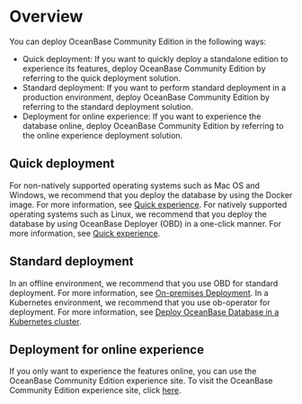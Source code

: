 # Overview

You can deploy OceanBase Community Edition in the following ways:

* Quick deployment: If you want to quickly deploy a standalone edition to experience its features, deploy OceanBase Community Edition by referring to the quick deployment solution.
* Standard deployment: If you want to perform standard deployment in a production environment, deploy OceanBase Community Edition by referring to the standard deployment solution.
* Deployment for online experience: If you want to experience the database online, deploy OceanBase Community Edition by referring to the online experience deployment solution.

## Quick deployment

For non-natively supported operating systems such as Mac OS and Windows, we recommend that you deploy the database by using the Docker image. For more information, see [Quick experience](../2.quick-start/1.Quick-Start.md).
For natively supported operating systems such as Linux, we recommend that you deploy the database by using OceanBase Deployer (OBD) in a one-click manner. For more information, see [Quick experience](../2.quick-start/1.Quick-Start.md).

## Standard deployment

In an offline environment, we recommend that you use OBD for standard deployment. For more information, see [On-premises Deployment](../4.installation-and-deployment/2.local-deployment/1.requirements-for-software-and-hardware.md).
In a Kubernetes environment, we recommend that you use ob-operator for deployment. For more information, see [Deploy OceanBase Database in a Kubernetes cluster](../4.installation-and-deployment/3.deploy-in-the-k8s-cluster.md).

## Deployment for online experience

If you only want to experience the features online, you can use the OceanBase Community Edition experience site.
To visit the OceanBase Community Edition experience site, click [here](https://play.oceanbase.com/#/odc/connections).
